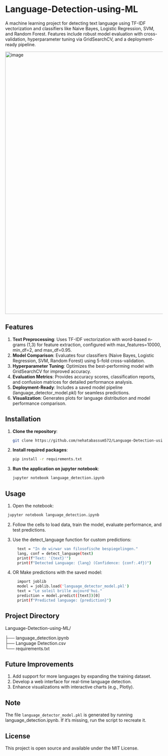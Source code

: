 # Language-Detection-using-ML
A machine learning project for detecting text language using TF-IDF vectorization and classifiers like Naive Bayes, Logistic Regression, SVM, and Random Forest. Features include robust model evaluation with cross-validation, hyperparameter tuning via GridSearchCV, and a deployment-ready pipeline.

<img width="700" height="836" alt="image" src="https://github.com/user-attachments/assets/de89dadb-f180-457d-9bd6-8ac9c9338972" />


## Features
1. **Text Preprocessing**: Uses TF-IDF vectorization with word-based n-grams (1,3) for feature extraction, configured with max_features=10000, min_df=2, and max_df=0.95.
2. **Model Comparison**: Evaluates four classifiers (Naive Bayes, Logistic Regression, SVM, Random Forest) using 5-fold cross-validation.
3. **Hyperparameter Tuning**: Optimizes the best-performing model with GridSearchCV for improved accuracy.
4. **Evaluation Metrics**: Provides accuracy scores, classification reports, and confusion matrices for detailed performance analysis.
5. **Deployment-Ready**: Includes a saved model pipeline (language_detector_model.pkl) for seamless predictions.
6. **Visualization**: Generates plots for language distribution and model performance comparison.

## Installation 
1. **Clone the repository**:
   ```bash
   git clone https://github.com/nehatabassum572/Language-Detection-using-ML
   ```
2. **Install required packages**:
   ```bash
   pip install -r requirements.txt
   ```
3. **Run the application on jupyter notebook**:
   ```bash
   jupyter notebook language_detection.ipynb
   ```
## Usage
1. Open the notebook:
  ```bash
   jupyter notebook language_detection.ipynb
  ```
2. Follow the cells to load data, train the model, evaluate performance, and test predictions.
   
3. Use the detect_language function for custom predictions:
    ```bash
      text = "In de wirwar van filosofische bespiegelingen."
      lang, conf = detect_language(text)
      print(f"Text: '{text}'")
      print(f"Detected Language: {lang} (Confidence: {conf:.4f})")
    ```
4.  OR Make predictions with the saved model:
    ```bash
      import joblib
      model = joblib.load('language_detector_model.pkl')
      text = "Le soleil brille aujourd'hui."
      prediction = model.predict([text])[0]
      print(f"Predicted language: {prediction}")
    ```
## Project Directory
Language-Detection-using-ML/

├── language_detection.ipynb   
├── Language Detection.csv              
└── requirements.txt

## Future Improvements
1. Add support for more languages by expanding the training dataset.
2. Develop a web interface for real-time language detection.
3. Enhance visualizations with interactive charts (e.g., Plotly).

## Note
The file `language_detector_model.pkl` is generated by running language_detection.ipynb. If it’s missing, run the script to recreate it.

## License
This project is open source and available under the MIT License.
